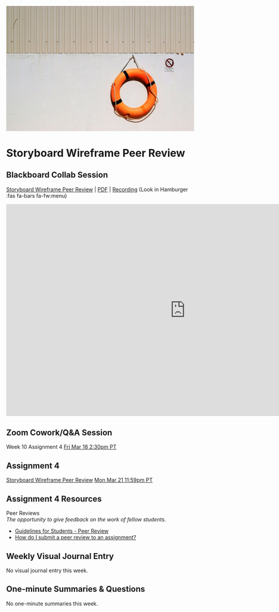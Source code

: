 ![Peer Reviews](images/matthew-waring-MJAoiige14E-unsplash.jpg ':class=banner-image')

# Storyboard Wireframe Peer Review

## Blackboard Collab Session
[Storyboard Wireframe Peer Review](https://docs.google.com/presentation/d/e/2PACX-1vS_tnc1iOC98enAtEcvyVDD8gu_AukAzS6d2skYpfwsB08SX73kTY7v8C10Xl2w4JKEcCkA-5A9Wdlr/pub?start=false&loop=false&delayms=3000) | [PDF](https://canvas.sfu.ca/courses/67116/files/folder/Downloads/Slides%20PDFs/Review%20and%20Discussion/Week-10) | [Recording](https://canvas.sfu.ca/courses/67116/external_tools/3544) (Look in Hamburger :fas fa-bars fa-fw:menu)

<div class="video-container-16by9"><iframe src="https://docs.google.com/presentation/d/e/2PACX-1vS_tnc1iOC98enAtEcvyVDD8gu_AukAzS6d2skYpfwsB08SX73kTY7v8C10Xl2w4JKEcCkA-5A9Wdlr/embed?start=false&loop=false&delayms=3000" frameborder="0" width="960" height="569" allowfullscreen="true" mozallowfullscreen="true" webkitallowfullscreen="true"></iframe></div>

## Zoom Cowork/Q&A Session
Week 10 Assignment 4 <span class='badge'> [Fri Mar 18 2:30pm PT](https://www.timeanddate.com/worldclock/fixedtime.html?msg=CMPT-363+Zoom+Cowork+and+Q%26A&iso=20220318T1430&p1=256&am=50)</span>  

## Assignment 4
[Storyboard Wireframe Peer Review](https://canvas.sfu.ca/courses/67116/assignments/710594) <span class='badge'> [Mon Mar 21 11:59pm PT](https://www.timeanddate.com/worldclock/fixedtime.html?msg=CMPT-363+Group+Storyboard+Wireframes+Assignment+Due+Date&iso=20220321T2359&p1=256)</span>  

## Assignment 4 Resources  

Peer Reviews  
_The opportunity to give feedback on the work of fellow students._  
*   [Guidelines for Students - Peer Review](https://serc.carleton.edu/sp/library/peerreview/tips.html)
*   [How do I submit a peer review to an assignment?](https://community.canvaslms.com/t5/Student-Guide/How-do-I-submit-a-peer-review-to-an-assignment/ta-p/293)

<h2> Weekly Visual Journal Entry </h2>

No visual journal entry this week.

<h2> One-minute Summaries & Questions </h2>

No one-minute summaries this week.
